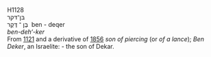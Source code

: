 <body>
  <p>H1128<br>  בּן־דּקר  <br> בֶּן  ־ דֶּקֶר  ‎  ben  - deqer  <br><i>ben-deh‘-ker </i><br>From <a href="h1121.htm">1121</a> and a derivative of <a href="h1856.htm">1856</a>  <i>son</i> <i>of</i> <i>piercing</i> (or <i>of</i> <i>a</i> <i>lance</i>); <i>Ben</i> <i>Deker</i>, an Israelite: - the son of Dekar.<br></p>
 </body>
